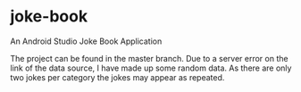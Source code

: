 # joke-book
An Android Studio Joke Book Application


The project can be found in the master branch. Due to a server error on the link of the data source, I have made up some random  data. As there are only two jokes per category the jokes may appear as repeated.
